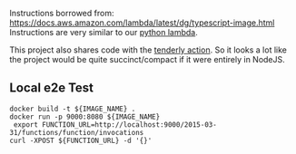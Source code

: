 Instructions borrowed from: https://docs.aws.amazon.com/lambda/latest/dg/typescript-image.html
Instructions are very similar to our [python lambda](../py_lambda/README.md).

This project also shares code with the [tenderly action](../tenderly/actions).
So it looks a lot like the project would be quite succinct/compact if it were entirely in NodeJS.

## Local e2e Test
```shell
docker build -t ${IMAGE_NAME} .
docker run -p 9000:8080 ${IMAGE_NAME}
 export FUNCTION_URL=http://localhost:9000/2015-03-31/functions/function/invocations
curl -XPOST ${FUNCTION_URL} -d '{}'
```

